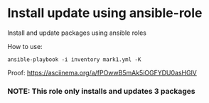# Install update using ansible-role

Install and update packages using ansible roles

How to use:

  `ansible-playbook -i inventory mark1.yml -K`
  
Proof: https://asciinema.org/a/fPOwwB5mAk5iOGFYDU0asHGlV

### NOTE: This role only installs and updates 3 packages 
